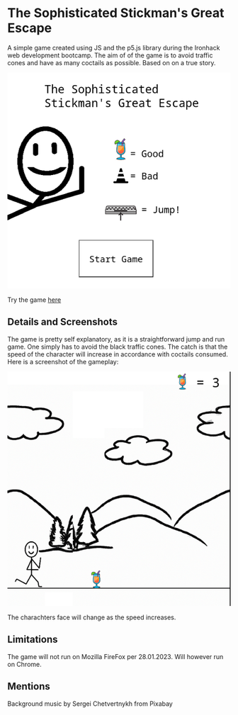 # The Sophisticated Stickman's Great Escape

A simple game created using JS and the p5.js library during the Ironhack web development bootcamp. 
The aim of of the game is to avoid traffic cones and have as many coctails as possible. Based on 
on a true story.

![plot](./screenshots/Screenshot%20from%202023-01-27%2009-52-45.png)

Try the game [here]( https://thehellem.github.io/running-game/)

## Details and Screenshots

The game is pretty self explanatory, as it is a straightforward jump and run game. One simply has to avoid the black traffic cones.
The catch is that the speed of the character will increase in accordance with coctails consumed. Here is a screenshot of 
the gameplay:

![plot](./screenshots/Screenshot%20from%202023-01-27%2010-17-36.png)

The charachters face will change as the speed increases.

## Limitations

The game will not run on Mozilla FireFox per 28.01.2023. Will however run on Chrome.

## Mentions

Background music by Sergei Chetvertnykh from Pixabay